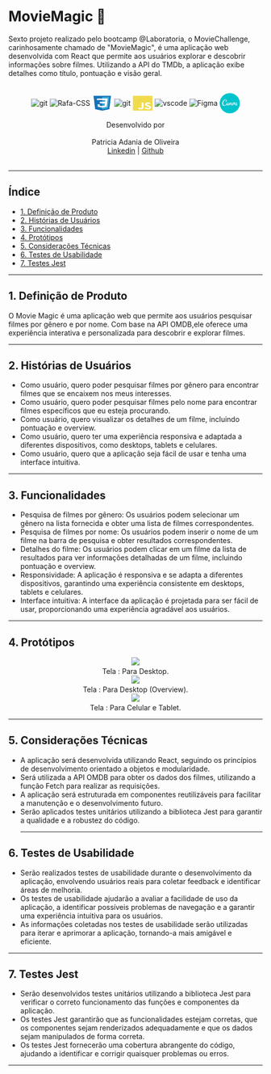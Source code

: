 # MovieMagic 🎥
Sexto projeto realizado pelo bootcamp @Laboratoria, o MovieChallenge, carinhosamente chamado de "MovieMagic", é uma aplicação web desenvolvida com React que permite aos usuários explorar e descobrir informações sobre filmes. Utilizando a API do TMDb, a aplicação exibe detalhes como título, pontuação e visão geral.


<div align="center">
  
  <br>
  <img align="center" alt="git" height="30" width="40" src="https://cdn.jsdelivr.net/gh/devicons/devicon/icons/git/git-original.svg"/>
    <img align="center" alt="Rafa-CSS" height="30" width="40" src="https://user-images.githubusercontent.com/120285942/236062287-09f1bc78-7e35-45bc-b420-17b08bd4f81d.svg">
     <img align="center" alt="Rafa-CSS" height="30" width="40" src="https://raw.githubusercontent.com/devicons/devicon/master/icons/css3/css3-original.svg">
  <img align="center" alt="git" height="30" width="40" src="https://camo.githubusercontent.com/900baefb89e187c8b32cdbb3b440d1502fe8f30a1a335cc5dc5868af0142f8b1/68747470733a2f2f63646e2e6a7364656c6976722e6e65742f67682f64657669636f6e732f64657669636f6e2f69636f6e732f6e6f64656a732f6e6f64656a732d6f726967696e616c2e737667" />
  <img align="center" alt="Rafa-Js" height="30" width="40" src="https://raw.githubusercontent.com/devicons/devicon/master/icons/javascript/javascript-plain.svg">
  <img align="center" alt="vscode" height="30" width="40" src="https://cdn.jsdelivr.net/gh/devicons/devicon/icons/vscode/vscode-original.svg" />
  <img align="center" alt="Figma" height="30" width="40" src="https://cdn.jsdelivr.net/gh/devicons/devicon/icons/figma/figma-original.svg" />
   <img align="center" alt="Canva" height="40" width="40" src="https://raw.githubusercontent.com/devicons/devicon/master/icons/canva/canva-original.svg">
  <br>


  Desenvolvido por <br>
  <br>
    Patricia Adania de Oliveira<br>
  [Linkedin](https://www.linkedin.com/in/patriciadania/) | [Github](https://github.com/patriciadania)
  <br>
  <br>
</div>
 
***
## Índice

* [1. Definição de Produto](#1-definição-de-produto) 
* [2. Histórias de Usuários](#2-histórias-de-usuários) 
* [3. Funcionalidades](#3-funcionalidades)
* [4. Protótipos](#4-protótipos)
* [5. Considerações Técnicas](5-considerações-técnicas) 
* [6. Testes de Usabilidade](#6-testes-de-usabilidade) 
* [7. Testes Jest](#7-testes-jest) 

***
## 1. Definição de Produto 
O Movie Magic é uma aplicação web que permite aos usuários pesquisar filmes por gênero e por nome. Com base na API OMDB,ele oferece uma experiência interativa e personalizada para descobrir e explorar filmes.
***
## 2. Histórias de Usuários 
- Como usuário, quero poder pesquisar filmes por gênero para encontrar filmes que se encaixem nos meus interesses.
- Como usuário, quero poder pesquisar filmes pelo nome para encontrar filmes específicos que eu esteja procurando.
- Como usuário, quero visualizar os detalhes de um filme, incluindo pontuação e overview.
- Como usuário, quero ter uma experiência responsiva e adaptada a diferentes dispositivos, como desktops, tablets e celulares.
- Como usuário, quero que a aplicação seja fácil de usar e tenha uma interface intuitiva.
 ***
 ## 3. Funcionalidades
- Pesquisa de filmes por gênero: Os usuários podem selecionar um gênero na lista fornecida e obter uma lista de filmes correspondentes.
- Pesquisa de filmes por nome: Os usuários podem inserir o nome de um filme na barra de pesquisa e obter resultados correspondentes.
- Detalhes do filme: Os usuários podem clicar em um filme da lista de resultados para ver informações detalhadas de um filme, incluindo pontuação e overview.
- Responsividade: A aplicação é responsiva e se adapta a diferentes dispositivos, garantindo uma experiência consistente em desktops, tablets e celulares.
- Interface intuitiva: A interface da aplicação é projetada para ser fácil de usar, proporcionando uma experiência agradável aos usuários.
 ***

 ## 4. Protótipos
 <div align="center">
  <img width="500" src="https://github.com/patriciadania/MovieChallenge/assets/120285942/72763f3a-59f2-45a6-ad97-5216dad449b8"/><br>
    Tela : Para Desktop.  
     <br>
</div>
<div align="center">
  <img width="500" src="https://github.com/patriciadania/MovieChallenge/assets/120285942/11c8f425-b447-4765-83e6-c41924252e4f"/><br>
    Tela : Para Desktop (Overview).  
    <br>
</div>
 <div align="center">
  <img width="300" src="https://github.com/patriciadania/MovieChallenge/assets/120285942/ff89ba71-419e-4e1a-9a56-56ff27ddd05e"/><br>
    Tela : Para Celular e Tablet.  

</div>

  ***
 ## 5. Considerações Técnicas
- A aplicação será desenvolvida utilizando React, seguindo os princípios de desenvolvimento orientado a objetos e modularidade.
- Será utilizada a API OMDB para obter os dados dos filmes, utilizando a função Fetch para realizar as requisições.
- A aplicação será estruturada em componentes reutilizáveis para facilitar a manutenção e o desenvolvimento futuro.
- Serão aplicados testes unitários utilizando a biblioteca Jest para garantir a qualidade e a robustez do código.
   ***
## 6. Testes de Usabilidade
- Serão realizados testes de usabilidade durante o desenvolvimento da aplicação, envolvendo usuários reais para coletar feedback e identificar áreas de melhoria.
- Os testes de usabilidade ajudarão a avaliar a facilidade de uso da aplicação, a identificar possíveis problemas de navegação e a garantir uma experiência intuitiva para os usuários.
- As informações coletadas nos testes de usabilidade serão utilizadas para iterar e aprimorar a aplicação, tornando-a mais amigável e eficiente.
 ***
  ## 7. Testes Jest
- Serão desenvolvidos testes unitários utilizando a biblioteca Jest para verificar o correto funcionamento das funções e componentes da aplicação.
- Os testes Jest garantirão que as funcionalidades estejam corretas, que os componentes sejam renderizados adequadamente e que os dados sejam manipulados de forma correta.
- Os testes Jest fornecerão uma cobertura abrangente do código, ajudando a identificar e corrigir quaisquer problemas ou erros.
 ***
